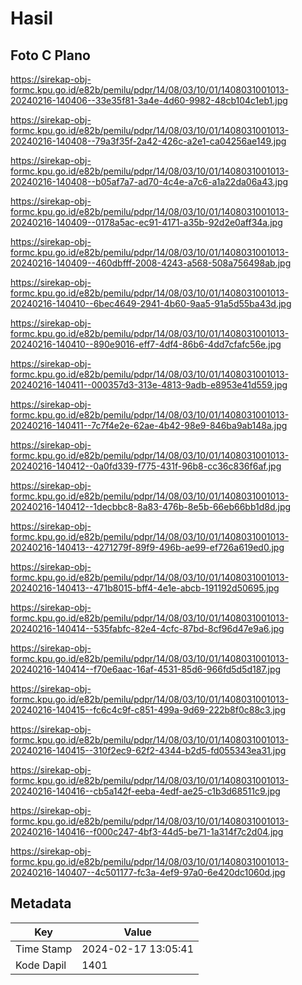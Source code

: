 # Hasil

## Foto C Plano

https://sirekap-obj-formc.kpu.go.id/e82b/pemilu/pdpr/14/08/03/10/01/1408031001013-20240216-140406--33e35f81-3a4e-4d60-9982-48cb104c1eb1.jpg

https://sirekap-obj-formc.kpu.go.id/e82b/pemilu/pdpr/14/08/03/10/01/1408031001013-20240216-140408--79a3f35f-2a42-426c-a2e1-ca04256ae149.jpg

https://sirekap-obj-formc.kpu.go.id/e82b/pemilu/pdpr/14/08/03/10/01/1408031001013-20240216-140408--b05af7a7-ad70-4c4e-a7c6-a1a22da06a43.jpg

https://sirekap-obj-formc.kpu.go.id/e82b/pemilu/pdpr/14/08/03/10/01/1408031001013-20240216-140409--0178a5ac-ec91-4171-a35b-92d2e0aff34a.jpg

https://sirekap-obj-formc.kpu.go.id/e82b/pemilu/pdpr/14/08/03/10/01/1408031001013-20240216-140409--460dbfff-2008-4243-a568-508a756498ab.jpg

https://sirekap-obj-formc.kpu.go.id/e82b/pemilu/pdpr/14/08/03/10/01/1408031001013-20240216-140410--6bec4649-2941-4b60-9aa5-91a5d55ba43d.jpg

https://sirekap-obj-formc.kpu.go.id/e82b/pemilu/pdpr/14/08/03/10/01/1408031001013-20240216-140410--890e9016-eff7-4df4-86b6-4dd7cfafc56e.jpg

https://sirekap-obj-formc.kpu.go.id/e82b/pemilu/pdpr/14/08/03/10/01/1408031001013-20240216-140411--000357d3-313e-4813-9adb-e8953e41d559.jpg

https://sirekap-obj-formc.kpu.go.id/e82b/pemilu/pdpr/14/08/03/10/01/1408031001013-20240216-140411--7c7f4e2e-62ae-4b42-98e9-846ba9ab148a.jpg

https://sirekap-obj-formc.kpu.go.id/e82b/pemilu/pdpr/14/08/03/10/01/1408031001013-20240216-140412--0a0fd339-f775-431f-96b8-cc36c836f6af.jpg

https://sirekap-obj-formc.kpu.go.id/e82b/pemilu/pdpr/14/08/03/10/01/1408031001013-20240216-140412--1decbbc8-8a83-476b-8e5b-66eb66bb1d8d.jpg

https://sirekap-obj-formc.kpu.go.id/e82b/pemilu/pdpr/14/08/03/10/01/1408031001013-20240216-140413--4271279f-89f9-496b-ae99-ef726a619ed0.jpg

https://sirekap-obj-formc.kpu.go.id/e82b/pemilu/pdpr/14/08/03/10/01/1408031001013-20240216-140413--471b8015-bff4-4e1e-abcb-191192d50695.jpg

https://sirekap-obj-formc.kpu.go.id/e82b/pemilu/pdpr/14/08/03/10/01/1408031001013-20240216-140414--535fabfc-82e4-4cfc-87bd-8cf96d47e9a6.jpg

https://sirekap-obj-formc.kpu.go.id/e82b/pemilu/pdpr/14/08/03/10/01/1408031001013-20240216-140414--f70e6aac-16af-4531-85d6-966fd5d5d187.jpg

https://sirekap-obj-formc.kpu.go.id/e82b/pemilu/pdpr/14/08/03/10/01/1408031001013-20240216-140415--fc6c4c9f-c851-499a-9d69-222b8f0c88c3.jpg

https://sirekap-obj-formc.kpu.go.id/e82b/pemilu/pdpr/14/08/03/10/01/1408031001013-20240216-140415--310f2ec9-62f2-4344-b2d5-fd055343ea31.jpg

https://sirekap-obj-formc.kpu.go.id/e82b/pemilu/pdpr/14/08/03/10/01/1408031001013-20240216-140416--cb5a142f-eeba-4edf-ae25-c1b3d68511c9.jpg

https://sirekap-obj-formc.kpu.go.id/e82b/pemilu/pdpr/14/08/03/10/01/1408031001013-20240216-140416--f000c247-4bf3-44d5-be71-1a314f7c2d04.jpg

https://sirekap-obj-formc.kpu.go.id/e82b/pemilu/pdpr/14/08/03/10/01/1408031001013-20240216-140407--4c501177-fc3a-4ef9-97a0-6e420dc1060d.jpg


## Metadata

| Key        | Value               |
| ---------- | ------------------- |
| Time Stamp | 2024-02-17 13:05:41 |
| Kode Dapil | 1401                |



